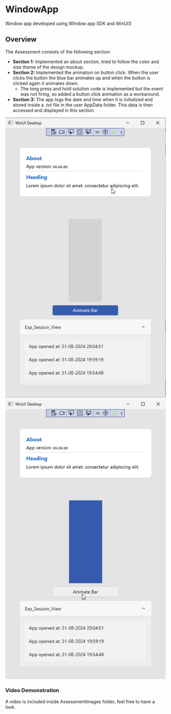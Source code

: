 # WindowApp
Window app developed using WIndow app SDK and WinUI3
## Overview

The Assessment consists of the following section:
- **Section 1:** Implemented an about section, tried to follow the color and size theme of the design mockup.
- **Section 2:** Implemented the animation on button click. When the user clicks the button the blue bar animates up and when the button is clicked again it animates down.
  - The long press and hold solution code is implemented but the event was not firing, so added a button click animation as a workaround.
- **Section 3:** The app logs the date and time when it is initialized and stored inside a .txt file in the user AppData folder. This data is then accessed and displayed in this section

![Project Image](AssessmentImages/ScreenshotA.png)
![Project Image](AssessmentImages/ScreenshotB.png)

### Video Demonstration

A video is included inside AssessmentImages folder, feel free to have a look.

